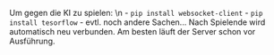 Um gegen die KI zu spielen: \n
    - `pip install websocket-client`
    - `pip install tesorflow`
    - evtl. noch andere Sachen...
Nach Spielende wird automatisch neu verbunden.
Am besten läuft der Server schon vor Ausführung.